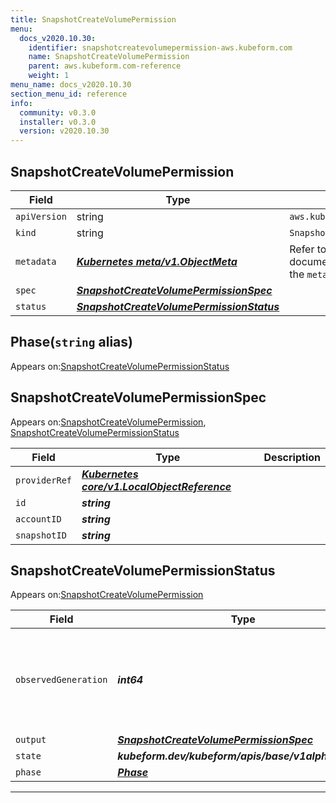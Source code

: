 ```yaml
---
title: SnapshotCreateVolumePermission
menu:
  docs_v2020.10.30:
    identifier: snapshotcreatevolumepermission-aws.kubeform.com
    name: SnapshotCreateVolumePermission
    parent: aws.kubeform.com-reference
    weight: 1
menu_name: docs_v2020.10.30
section_menu_id: reference
info:
  community: v0.3.0
  installer: v0.3.0
  version: v2020.10.30
---
```


## SnapshotCreateVolumePermission
| Field | Type | Description |
| ------ | ----- | ----------- |
| `apiVersion` | string | `aws.kubeform.com/v1alpha1` |
|    `kind` | string | `SnapshotCreateVolumePermission` |
| `metadata` | ***[Kubernetes meta/v1.ObjectMeta](https://v1-18.docs.kubernetes.io/docs/reference/generated/kubernetes-api/v1.18/#objectmeta-v1-meta)***|Refer to the Kubernetes API documentation for the fields of the `metadata` field.|
| `spec` | ***[SnapshotCreateVolumePermissionSpec](#snapshotcreatevolumepermissionspec)***||
| `status` | ***[SnapshotCreateVolumePermissionStatus](#snapshotcreatevolumepermissionstatus)***||
## Phase(`string` alias)

Appears on:[SnapshotCreateVolumePermissionStatus](#snapshotcreatevolumepermissionstatus)

## SnapshotCreateVolumePermissionSpec

Appears on:[SnapshotCreateVolumePermission](#snapshotcreatevolumepermission), [SnapshotCreateVolumePermissionStatus](#snapshotcreatevolumepermissionstatus)

| Field | Type | Description |
| ------ | ----- | ----------- |
| `providerRef` | ***[Kubernetes core/v1.LocalObjectReference](https://v1-18.docs.kubernetes.io/docs/reference/generated/kubernetes-api/v1.18/#localobjectreference-v1-core)***||
| `id` | ***string***||
| `accountID` | ***string***||
| `snapshotID` | ***string***||
## SnapshotCreateVolumePermissionStatus

Appears on:[SnapshotCreateVolumePermission](#snapshotcreatevolumepermission)

| Field | Type | Description |
| ------ | ----- | ----------- |
| `observedGeneration` | ***int64***| ***(Optional)*** Resource generation, which is updated on mutation by the API Server.|
| `output` | ***[SnapshotCreateVolumePermissionSpec](#snapshotcreatevolumepermissionspec)***| ***(Optional)*** |
| `state` | ***kubeform.dev/kubeform/apis/base/v1alpha1.State***| ***(Optional)*** |
| `phase` | ***[Phase](#phase)***| ***(Optional)*** |
---
